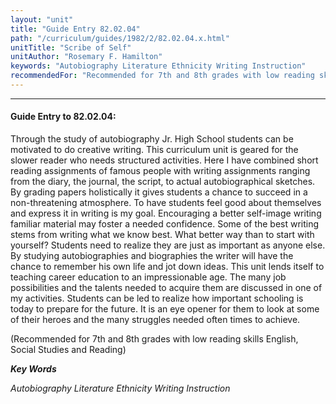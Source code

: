 ```yaml
---
layout: "unit"
title: "Guide Entry 82.02.04"
path: "/curriculum/guides/1982/2/82.02.04.x.html"
unitTitle: "Scribe of Self"
unitAuthor: "Rosemary F. Hamilton"
keywords: "Autobiography Literature Ethnicity Writing Instruction"
recommendedFor: "Recommended for 7th and 8th grades with low reading skills English, Social Studies and Reading"
---
```

<body>
<hr/>
 <h4>
  Guide Entry to 82.02.04:
 </h4>
 Through the study of autobiography Jr. High School students can be motivated to do creative writing.  This curriculum unit is geared for the slower reader who needs structured activities.  Here I have combined short reading assignments of famous people with writing assignments ranging from the diary, the journal, the script, to actual autobiographical sketches.  By grading papers holistically it gives students a chance to succeed in a non-threatening atmosphere.  To have students feel good about themselves and express it in writing is my goal.  Encouraging a better self-image writing familiar material may foster a needed confidence.  Some of the best writing stems from writing what we know best.  What better way than to start with yourself?  Students need to realize they are just as important as anyone else.  By studying autobiographies and biographies the writer will have the chance to remember his own life and jot down ideas. This unit lends itself to teaching career education to an impressionable age.  The many job possibilities and the talents needed to acquire them are discussed in one of my activities.  Students can be led to realize how important schooling is today to prepare for the future.  It is an eye opener for them to look at some of their heroes and the many struggles needed often times to achieve.
 <p>
  (Recommended for 7th and 8th grades with low reading skills English, Social Studies and Reading)
 </p>
<p>
  <b>
   <i>
    Key Words
   </i>
  </b>
  <br/>
 </p>
 <p>
  <i>
   Autobiography Literature Ethnicity Writing Instruction
  </i>
 </p>

</body>